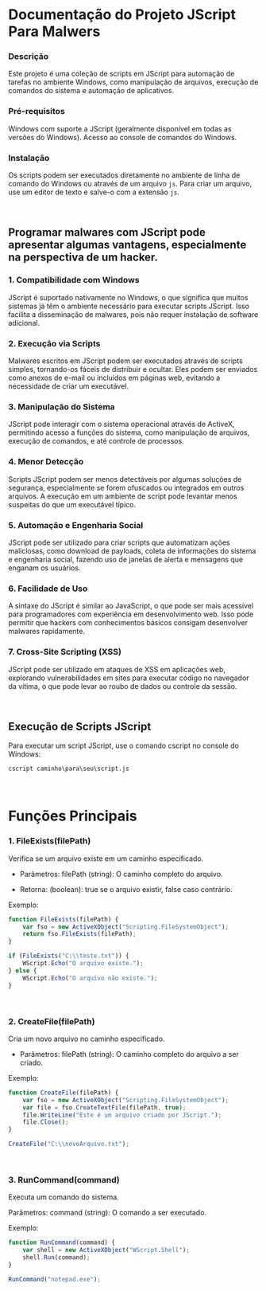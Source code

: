 # Documentação do Projeto JScript Para Malwers

### Descrição
Este projeto é uma coleção de scripts em JScript para automação de tarefas no ambiente Windows, como manipulação de arquivos, execução de comandos do sistema e automação de aplicativos.

### Pré-requisitos
Windows com suporte a JScript (geralmente disponível em todas as versões do Windows).
Acesso ao console de comandos do Windows.

### Instalação
Os scripts podem ser executados diretamente no ambiente de linha de comando do Windows ou através de um arquivo <code>js</code>. Para criar um arquivo, use um editor de texto e salve-o com a extensão <code>js</code>.

<br/>

<h2>Programar malwares com JScript pode apresentar algumas vantagens, especialmente na perspectiva de um hacker.</h2>

### 1. Compatibilidade com Windows
JScript é suportado nativamente no Windows, o que significa que muitos sistemas já têm o ambiente necessário para executar scripts JScript. Isso facilita a disseminação de malwares, pois não requer instalação de software adicional.

### 2. Execução via Scripts
Malwares escritos em JScript podem ser executados através de scripts simples, tornando-os fáceis de distribuir e ocultar. Eles podem ser enviados como anexos de e-mail ou incluídos em páginas web, evitando a necessidade de criar um executável.

### 3. Manipulação do Sistema
JScript pode interagir com o sistema operacional através de ActiveX, permitindo acesso a funções do sistema, como manipulação de arquivos, execução de comandos, e até controle de processos.

### 4. Menor Detecção
Scripts JScript podem ser menos detectáveis por algumas soluções de segurança, especialmente se forem ofuscados ou integrados em outros arquivos. A execução em um ambiente de script pode levantar menos suspeitas do que um executável típico.

### 5. Automação e Engenharia Social
JScript pode ser utilizado para criar scripts que automatizam ações maliciosas, como download de payloads, coleta de informações do sistema e engenharia social, fazendo uso de janelas de alerta e mensagens que enganam os usuários.

### 6. Facilidade de Uso
A sintaxe do JScript é similar ao JavaScript, o que pode ser mais acessível para programadores com experiência em desenvolvimento web. Isso pode permitir que hackers com conhecimentos básicos consigam desenvolver malwares rapidamente.

### 7. Cross-Site Scripting (XSS)
JScript pode ser utilizado em ataques de XSS em aplicações web, explorando vulnerabilidades em sites para executar código no navegador da vítima, o que pode levar ao roubo de dados ou controle da sessão.


<br/>

## Execução de Scripts JScript
Para executar um script JScript, use o comando cscript no console do Windows:

```cmd
cscript caminho\para\seu\script.js
```

<br/>

# Funções Principais

### 1. FileExists(filePath)
Verifica se um arquivo existe em um caminho especificado.

* Parâmetros: filePath (string): O caminho completo do arquivo.

* Retorna: (boolean): true se o arquivo existir, false caso contrário.

Exemplo:

```javascript
function FileExists(filePath) {
    var fso = new ActiveXObject("Scripting.FileSystemObject");
    return fso.FileExists(filePath);
}

if (FileExists("C:\\teste.txt")) {
    WScript.Echo("O arquivo existe.");
} else {
    WScript.Echo("O arquivo não existe.");
}
```

<br/>

### 2. CreateFile(filePath)
Cria um novo arquivo no caminho especificado.

* Parâmetros: filePath (string): O caminho completo do arquivo a ser criado.

Exemplo:

```javascript
function CreateFile(filePath) {
    var fso = new ActiveXObject("Scripting.FileSystemObject");
    var file = fso.CreateTextFile(filePath, true);
    file.WriteLine("Este é um arquivo criado por JScript.");
    file.Close();
}

CreateFile("C:\\novoArquivo.txt");

```

<br/>

### 3. RunCommand(command)
Executa um comando do sistema.

Parâmetros: command (string): O comando a ser executado.

Exemplo:

```javascript
function RunCommand(command) {
    var shell = new ActiveXObject("WScript.Shell");
    shell.Run(command);
}

RunCommand("notepad.exe");
```
